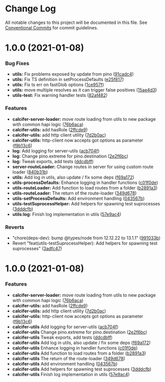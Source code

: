 # Change Log

All notable changes to this project will be documented in this file.
See [Conventional Commits](https://conventionalcommits.org) for commit guidelines.

# 1.0.0 (2021-01-08)


### Bug Fixes

* **utils:** Fix problems exposed by update from pino ([91cadc4](https://github.com/alferpal/calcifer/commit/91cadc4c2ddc82aca62ccb2095fbd49ab204fa59))
* **utils:** Fix TS definition in setProcessDefaults ([e25f817](https://github.com/alferpal/calcifer/commit/e25f817f06a1498e750cd12945450adb00f8e1ee))
* **utils:** Fix ts err on fastGlob options ([1ce957f](https://github.com/alferpal/calcifer/commit/1ce957f0910e6e246f42393bb350ebf2c062fee7))
* **utils:** move multiple resolves as it can trigger false positives ([15ae4d3](https://github.com/alferpal/calcifer/commit/15ae4d3dc6d1354b8a2d4dc230617af4724bfc33))
* **utils-test:** Fix warning handler tests ([82af482](https://github.com/alferpal/calcifer/commit/82af482b1eeea893b80039eaf983a6497763b8b3))


### Features

* **calcifer-server-loader:** move route loading from utils to new package with common hapi logic ([76b6aca](https://github.com/alferpal/calcifer/commit/76b6aca6fc655cdb3758a5dafe9f66ac0afbe949))
* **calcifer-utils:** add hasRole ([2ffcde9](https://github.com/alferpal/calcifer/commit/2ffcde9dbd61a2d898ffcb1fd7b7a5707f7703ba))
* **calcifer-utils:** add http client utility ([7d2b0ac](https://github.com/alferpal/calcifer/commit/7d2b0ace54b4dc398d8f93ee3c96f12ae2a883dc))
* **calcifer-utils:** http-client now accepts got options as parameter ([f9b13c6](https://github.com/alferpal/calcifer/commit/f9b13c6c8b487d838e8ada32cb76f2fe2415bacc))
* **log:** Add logging for server-utils ([acb704f](https://github.com/alferpal/calcifer/commit/acb704f2c18c96807f4f7559005251b88888d372))
* **log:** Change pino.extreme for pino.destination ([2e2f6bc](https://github.com/alferpal/calcifer/commit/2e2f6bc521f84ea9b8a8c7ef51bc2b5b0b205402))
* **log:** Tweak exports, add tests ([ddcdbff](https://github.com/alferpal/calcifer/commit/ddcdbff8bb89c36ec9c828124ea71d46a18067e2))
* **server-routeLoader:** Change routes in server for using custom route loader ([840b31b](https://github.com/alferpal/calcifer/commit/840b31bfb8ac0270152bd4375f8fe9d0e46c18bc))
* **utils:** Add log in utils, also update / fix some deps ([f69a172](https://github.com/alferpal/calcifer/commit/f69a172e0e9a0ca5bf023b14231f9f7e97cef430))
* **utils-processDefaults:** Enhance logging in handler functions ([c01f0de](https://github.com/alferpal/calcifer/commit/c01f0de8fb82fc6f8b2d616a16c93f1d2030da2d))
* **utils-routeLoader:** Add function to load routes from a folder ([b2891a3](https://github.com/alferpal/calcifer/commit/b2891a3d7f262f6a0679ea908857da3897e19118))
* **utils-routeLoader:** The return of the route-loader ([349d678](https://github.com/alferpal/calcifer/commit/349d6783f00c9592992d24d2f5b6092b4810c6c2))
* **utils-setProcessDefaults:** Add environment handling ([043567b](https://github.com/alferpal/calcifer/commit/043567bd092ee2cd4f9bd6a27b89c78deabd65c5))
* **utils-testSuprocessHelper:** Add helpers for spawning test suprocesses ([3dddcfb](https://github.com/alferpal/calcifer/commit/3dddcfbef7c6afd64f224a8fa643512e23d27669))
* **utils:log:** Finish log implementation in utils ([57e9ac4](https://github.com/alferpal/calcifer/commit/57e9ac47a11f878cdb42f0aecc9f8ffdb7703a60))


### Reverts

* "chore(deps-dev): bump @types/node from 12.12.22 to 13.1.1" ([991033b](https://github.com/alferpal/calcifer/commit/991033b285ba42152c23ce50d340bc637adbf089))
* Revert "feat(utils-testSuprocessHelper): Add helpers for spawning test suprocesses" ([3adfc47](https://github.com/alferpal/calcifer/commit/3adfc47c5c8e7d9d5a03bbfd748c38208e506663))





# 1.0.0 (2021-01-08)

### Features

* **calcifer-server-loader:** move route loading from utils to new package with common hapi logic ([76b6aca](https://github.com/alferpal/calcifer/commit/76b6aca6fc655cdb3758a5dafe9f66ac0afbe949))
* **calcifer-utils:** add hasRole ([2ffcde9](https://github.com/alferpal/calcifer/commit/2ffcde9dbd61a2d898ffcb1fd7b7a5707f7703ba))
* **calcifer-utils:** add http client utility ([7d2b0ac](https://github.com/alferpal/calcifer/commit/7d2b0ace54b4dc398d8f93ee3c96f12ae2a883dc))
* **calcifer-utils:** http-client now accepts got options as parameter ([f9b13c6](https://github.com/alferpal/calcifer/commit/f9b13c6c8b487d838e8ada32cb76f2fe2415bacc))
* **calcifer-utils** Add logging for server-utils ([acb704f](https://github.com/alferpal/calcifer/commit/acb704f2c18c96807f4f7559005251b88888d372))
* **calcifer-utils** Change pino.extreme for pino.destination ([2e2f6bc](https://github.com/alferpal/calcifer/commit/2e2f6bc521f84ea9b8a8c7ef51bc2b5b0b205402))
* **calcifer-utils** Tweak exports, add tests ([ddcdbff](https://github.com/alferpal/calcifer/commit/ddcdbff8bb89c36ec9c828124ea71d46a18067e2))
* **calcifer-utils** Add log in utils, also update / fix some deps ([f69a172](https://github.com/alferpal/calcifer/commit/f69a172e0e9a0ca5bf023b14231f9f7e97cef430))
* **calcifer-utils** Enhance logging in handler functions ([c01f0de](https://github.com/alferpal/calcifer/commit/c01f0de8fb82fc6f8b2d616a16c93f1d2030da2d))
* **calcifer-utils** Add function to load routes from a folder ([b2891a3](https://github.com/alferpal/calcifer/commit/b2891a3d7f262f6a0679ea908857da3897e19118))
* **calcifer-utils** The return of the route-loader ([349d678](https://github.com/alferpal/calcifer/commit/349d6783f00c9592992d24d2f5b6092b4810c6c2))
* **calcifer-utils** Add environment handling ([043567b](https://github.com/alferpal/calcifer/commit/043567bd092ee2cd4f9bd6a27b89c78deabd65c5))
* **calcifer-utils** Add helpers for spawning test suprocesses ([3dddcfb](https://github.com/alferpal/calcifer/commit/3dddcfbef7c6afd64f224a8fa643512e23d27669))
* **calcifer-utils** Finish log implementation in utils ([57e9ac4](https://github.com/alferpal/calcifer/commit/57e9ac47a11f878cdb42f0aecc9f8ffdb7703a60))
